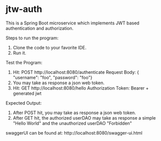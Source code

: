 # jtw-auth
This is a Spring Boot microservice which implements JWT based authentication and authorization.

Steps to run the program:
1. Clone the code to your favorite IDE.
2. Run it.

Test the Program:
1. Hit: POST http://localhost:8080/authenticate
   Request Body: { "username": "foo", "password": "foo"}
2. You may take as response a json web token.
3. Hit: GET http://localhost:8080/hello
   Authorization Token: Bearer + generated jwt
   
Expected Output:
1. After POST hit, you may take as response a json web token.
2. After GET hit, the authorized userDAO may take as response a simple "Hello World" and the unauthorized userDAO "Forbidden"

swaggerUI can be found at: http://localhost:8080/swagger-ui.html
